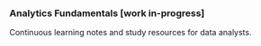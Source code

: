 ### Analytics Fundamentals [work in-progress]
Continuous learning notes and study resources for data analysts.
